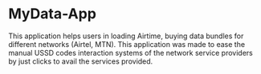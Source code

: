 # MyData-App
This application helps users in loading Airtime, buying data bundles for different networks (Airtel, MTN).
This application was made to ease the manual USSD codes interaction systems of the network service providers 
by just clicks to avail the services provided.
